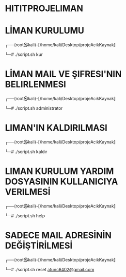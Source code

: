 # HITITPROJELIMAN

# LİMAN KURULUMU

┌──(root㉿kali)-[/home/kali/Desktop/projeAcikKaynak]

└─# ./script.sh kur 

# LİMAN MAIL VE ŞIFRESI'NIN BELIRLENMESI

┌──(root㉿kali)-[/home/kali/Desktop/projeAcikKaynak]

└─# ./script.sh administrator

# LIMAN'IN KALDIRILMASI

┌──(root㉿kali)-[/home/kali/Desktop/projeAcikKaynak]

└─# ./script.sh kaldır

# LIMAN KURULUM YARDIM DOSYASININ KULLANICIYA VERILMESİ

┌──(root㉿kali)-[/home/kali/Desktop/projeAcikKaynak]

└─# ./script.sh help

# SADECE MAIL ADRESİNİN DEĞİŞTİRİLMESİ

┌──(root㉿kali)-[/home/kali/Desktop/projeAcikKaynak]

└─# ./script.sh reset atunc8402@gmail.com


